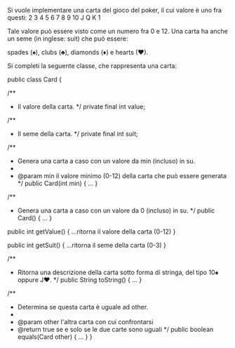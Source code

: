Si vuole implementare una carta del gioco del poker, il cui valore è uno fra questi:
2 3 4 5 6 7 8 9 10 J Q K 1

Tale valore può essere visto come un numero fra 0 e 12. Una carta ha anche un seme (in inglese: suit) che può essere:

spades (♠), clubs (♣), diamonds (♦) e hearts (♥).

Si completi la seguente classe, che rappresenta una carta:

public class Card {

  /**
   * Il valore della carta.
   */
  private final int value;

  /**
   * Il seme della carta.
   */
  private final int suit;
 
  /**
   * Genera una carta a caso con un valore da min (incluso) in su.
   * 
   * @param min il valore minimo (0-12) della carta che può essere generata
   */
  public Card(int min) { ... }
  
  /**
   * Genera una carta a caso con un valore da 0 (incluso) in su.
   */
  public Card() { ... }
 
  public int getValue() { ...ritorna il valore della carta (0-12) }
 
  public int getSuit() { ...ritorna il seme della carta (0-3) }
 
  /**
   * Ritorna una descrizione della carta sotto forma di stringa, del tipo 10♠ oppure J♥.
   */
  public String toString() { ... }
 
  /**
   * Determina se questa carta è uguale ad other.
   * 
   * @param other l'altra carta con cui confrontarsi
   * @return true se e solo se le due carte sono uguali
   */
  public boolean equals(Card other) { ... }
}